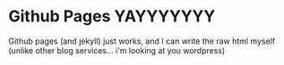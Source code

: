 # Github Pages YAYYYYYYY
Github pages (and jekyll) just works, and I can write the raw html myself (unlike other blog services... i'm looking at you wordpress)
